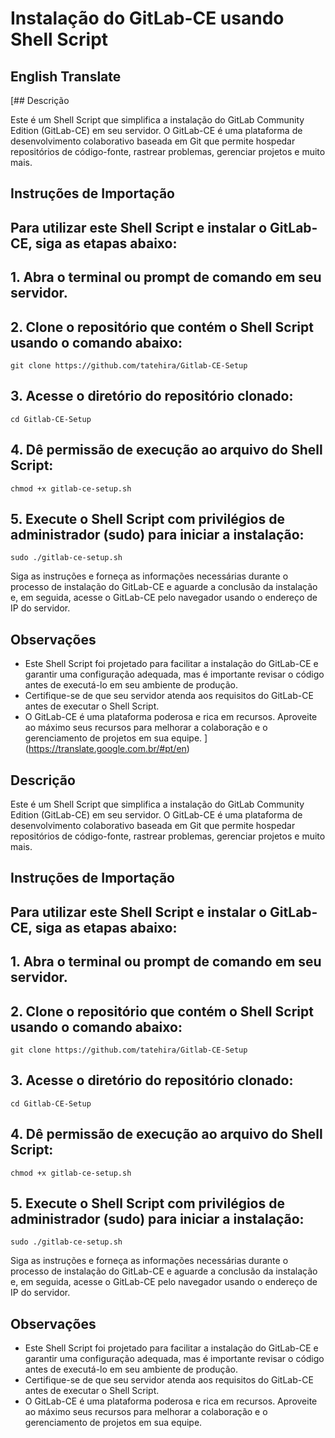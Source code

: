 # Instalação do GitLab-CE usando Shell Script

## English Translate
[## Descrição

Este é um Shell Script que simplifica a instalação do GitLab Community Edition (GitLab-CE) em seu servidor. O GitLab-CE é uma plataforma de desenvolvimento colaborativo baseada em Git que permite hospedar repositórios de código-fonte, rastrear problemas, gerenciar projetos e muito mais.

## Instruções de Importação

## Para utilizar este Shell Script e instalar o GitLab-CE, siga as etapas abaixo:

## 1. Abra o terminal ou prompt de comando em seu servidor.

## 2. Clone o repositório que contém o Shell Script usando o comando abaixo:

`git clone https://github.com/tatehira/Gitlab-CE-Setup`


## 3. Acesse o diretório do repositório clonado:

`cd Gitlab-CE-Setup`

## 4. Dê permissão de execução ao arquivo do Shell Script:

`chmod +x gitlab-ce-setup.sh`


## 5. Execute o Shell Script com privilégios de administrador (sudo) para iniciar a instalação:

`sudo ./gitlab-ce-setup.sh`

Siga as instruções e forneça as informações necessárias durante o processo de instalação do GitLab-CE e aguarde a conclusão da instalação e, em seguida, acesse o GitLab-CE pelo navegador usando o endereço de IP do servidor.

## Observações
- Este Shell Script foi projetado para facilitar a instalação do GitLab-CE e garantir uma configuração adequada, mas é importante revisar o código antes de executá-lo em seu ambiente de produção.
- Certifique-se de que seu servidor atenda aos requisitos do GitLab-CE antes de executar o Shell Script.
- O GitLab-CE é uma plataforma poderosa e rica em recursos. Aproveite ao máximo seus recursos para melhorar a colaboração e o gerenciamento de projetos em sua equipe.
](https://translate.google.com.br/#pt/en)

## Descrição

Este é um Shell Script que simplifica a instalação do GitLab Community Edition (GitLab-CE) em seu servidor. O GitLab-CE é uma plataforma de desenvolvimento colaborativo baseada em Git que permite hospedar repositórios de código-fonte, rastrear problemas, gerenciar projetos e muito mais.

## Instruções de Importação

## Para utilizar este Shell Script e instalar o GitLab-CE, siga as etapas abaixo:

## 1. Abra o terminal ou prompt de comando em seu servidor.

## 2. Clone o repositório que contém o Shell Script usando o comando abaixo:

`git clone https://github.com/tatehira/Gitlab-CE-Setup`


## 3. Acesse o diretório do repositório clonado:

`cd Gitlab-CE-Setup`

## 4. Dê permissão de execução ao arquivo do Shell Script:

`chmod +x gitlab-ce-setup.sh`


## 5. Execute o Shell Script com privilégios de administrador (sudo) para iniciar a instalação:

`sudo ./gitlab-ce-setup.sh`

Siga as instruções e forneça as informações necessárias durante o processo de instalação do GitLab-CE e aguarde a conclusão da instalação e, em seguida, acesse o GitLab-CE pelo navegador usando o endereço de IP do servidor.

## Observações
- Este Shell Script foi projetado para facilitar a instalação do GitLab-CE e garantir uma configuração adequada, mas é importante revisar o código antes de executá-lo em seu ambiente de produção.
- Certifique-se de que seu servidor atenda aos requisitos do GitLab-CE antes de executar o Shell Script.
- O GitLab-CE é uma plataforma poderosa e rica em recursos. Aproveite ao máximo seus recursos para melhorar a colaboração e o gerenciamento de projetos em sua equipe.
